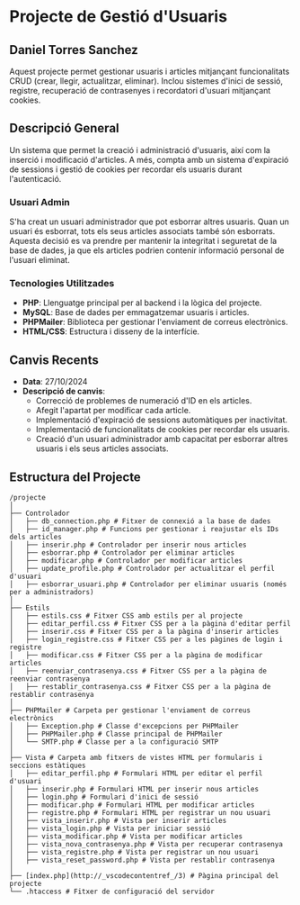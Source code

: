 # Projecte de Gestió d'Usuaris
## Daniel Torres Sanchez

Aquest projecte permet gestionar usuaris i articles mitjançant funcionalitats CRUD (crear, llegir, actualitzar, eliminar). Inclou sistemes d'inici de sessió, registre, recuperació de contrasenyes i recordatori d'usuari mitjançant cookies.

## Descripció General

Un sistema que permet la creació i administració d'usuaris, així com la inserció i modificació d'articles. A més, compta amb un sistema d'expiració de sessions i gestió de cookies per recordar els usuaris durant l'autenticació.

### Usuari Admin

S'ha creat un usuari administrador que pot esborrar altres usuaris. Quan un usuari és esborrat, tots els seus articles associats també són esborrats. Aquesta decisió es va prendre per mantenir la integritat i seguretat de la base de dades, ja que els articles podrien contenir informació personal de l'usuari eliminat.

### Tecnologies Utilitzades

- **PHP**: Llenguatge principal per al backend i la lògica del projecte.
- **MySQL**: Base de dades per emmagatzemar usuaris i articles.
- **PHPMailer**: Biblioteca per gestionar l'enviament de correus electrònics.
- **HTML/CSS**: Estructura i disseny de la interfície.

## Canvis Recents

- **Data**: 27/10/2024
- **Descripció de canvis**:
    - Correcció de problemes de numeració d'ID en els articles.
    - Afegit l'apartat per modificar cada article.
    - Implementació d'expiració de sessions automàtiques per inactivitat.
    - Implementació de funcionalitats de cookies per recordar els usuaris.
    - Creació d'un usuari administrador amb capacitat per esborrar altres usuaris i els seus articles associats.

## Estructura del Projecte

```plaintext
/projecte
│
├── Controlador
│   ├── db_connection.php # Fitxer de connexió a la base de dades
│   ├── id_manager.php # Funcions per gestionar i reajustar els IDs dels articles
│   ├── inserir.php # Controlador per inserir nous articles
│   ├── esborrar.php # Controlador per eliminar articles
│   ├── modificar.php # Controlador per modificar articles
│   ├── update_profile.php # Controlador per actualitzar el perfil d'usuari
│   ├── esborrar_usuari.php # Controlador per eliminar usuaris (només per a administradors)
│
├── Estils
│   ├── estils.css # Fitxer CSS amb estils per al projecte
│   ├── editar_perfil.css # Fitxer CSS per a la pàgina d'editar perfil
│   ├── inserir.css # Fitxer CSS per a la pàgina d'inserir articles
│   ├── login_registre.css # Fitxer CSS per a les pàgines de login i registre
│   ├── modificar.css # Fitxer CSS per a la pàgina de modificar articles
│   ├── reenviar_contrasenya.css # Fitxer CSS per a la pàgina de reenviar contrasenya
│   ├── restablir_contrasenya.css # Fitxer CSS per a la pàgina de restablir contrasenya
│
├── PHPMailer # Carpeta per gestionar l'enviament de correus electrònics
│   ├── Exception.php # Classe d'excepcions per PHPMailer
│   ├── PHPMailer.php # Classe principal de PHPMailer
│   └── SMTP.php # Classe per a la configuració SMTP
│
├── Vista # Carpeta amb fitxers de vistes HTML per formularis i seccions estàtiques
│   ├── editar_perfil.php # Formulari HTML per editar el perfil d'usuari
│   ├── inserir.php # Formulari HTML per inserir nous articles
│   ├── login.php # Formulari d'inici de sessió
│   ├── modificar.php # Formulari HTML per modificar articles
│   ├── registre.php # Formulari HTML per registrar un nou usuari
│   ├── vista_inserir.php # Vista per inserir articles
│   ├── vista_login.php # Vista per iniciar sessió
│   ├── vista_modificar.php # Vista per modificar articles
│   ├── vista_nova_contrasenya.php # Vista per recuperar contrasenya
│   ├── vista_registre.php # Vista per registrar un nou usuari
│   ├── vista_reset_password.php # Vista per restablir contrasenya
│
├── [index.php](http://_vscodecontentref_/3) # Pàgina principal del projecte
└── .htaccess # Fitxer de configuració del servidor
